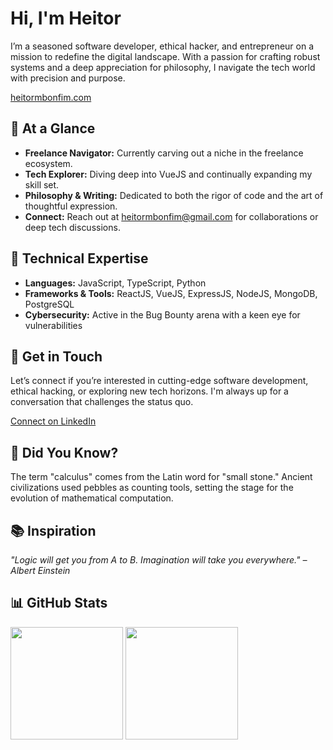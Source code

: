 # Hi, I'm Heitor

I’m a seasoned software developer, ethical hacker, and entrepreneur on a mission to redefine the digital landscape. With a passion for crafting robust systems and a deep appreciation for philosophy, I navigate the tech world with precision and purpose.

[heitormbonfim.com](https://heitormbonfim.com/)

## 🚀 At a Glance

- **Freelance Navigator:** Currently carving out a niche in the freelance ecosystem.
- **Tech Explorer:** Diving deep into VueJS and continually expanding my skill set.
- **Philosophy & Writing:** Dedicated to both the rigor of code and the art of thoughtful expression.
- **Connect:** Reach out at heitormbonfim@gmail.com for collaborations or deep tech discussions.

## 💼 Technical Expertise

- **Languages:** JavaScript, TypeScript, Python
- **Frameworks & Tools:** ReactJS, VueJS, ExpressJS, NodeJS, MongoDB, PostgreSQL
- **Cybersecurity:** Active in the Bug Bounty arena with a keen eye for vulnerabilities

## 💬 Get in Touch

Let’s connect if you’re interested in cutting-edge software development, ethical hacking, or exploring new tech horizons. I'm always up for a conversation that challenges the status quo.

[Connect on LinkedIn](https://www.linkedin.com/in/heitormbonfim/)

## 🌟 Did You Know?

The term "calculus" comes from the Latin word for "small stone." Ancient civilizations used pebbles as counting tools, setting the stage for the evolution of mathematical computation.

## 📚 Inspiration

_"Logic will get you from A to B. Imagination will take you everywhere." – Albert Einstein_

## 📊 GitHub Stats

<div> <img height="180em" src="https://github-readme-stats.vercel.app/api?username=heitormbonfim&show_icons=true&theme=dracula&count_private=true&border_radius=10&include_all_commits=true"/> <img height="180em" src="https://github-readme-stats.vercel.app/api/top-langs/?username=heitormbonfim&layout=compact&theme=dracula&border_radius=10"/> </div>
